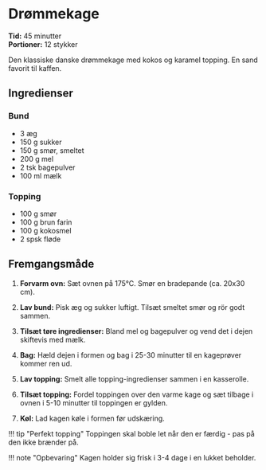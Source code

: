 # Drømmekage

**Tid:** 45 minutter  
**Portioner:** 12 stykker

Den klassiske danske drømmekage med kokos og karamel topping. En sand favorit til kaffen.

## Ingredienser

### Bund
- 3 æg
- 150 g sukker
- 150 g smør, smeltet
- 200 g mel
- 2 tsk bagepulver
- 100 ml mælk

### Topping
- 100 g smør
- 100 g brun farin
- 100 g kokosmel
- 2 spsk fløde

## Fremgangsmåde

1. **Forvarm ovn:** Sæt ovnen på 175°C. Smør en bradepande (ca. 20x30 cm).

2. **Lav bund:** Pisk æg og sukker luftigt. Tilsæt smeltet smør og rör godt sammen.

3. **Tilsæt tøre ingredienser:** Bland mel og bagepulver og vend det i dejen skiftevis med mælk.

4. **Bag:** Hæld dejen i formen og bag i 25-30 minutter til en kageprøver kommer ren ud.

5. **Lav topping:** Smelt alle topping-ingredienser sammen i en kasserolle.

6. **Tilsæt topping:** Fordel toppingen over den varme kage og sæt tilbage i ovnen i 5-10 minutter til toppingen er gylden.

7. **Køl:** Lad kagen køle i formen før udskæring.

!!! tip "Perfekt topping"
    Toppingen skal boble let når den er færdig - pas på den ikke brænder på.

!!! note "Opbevaring"
    Kagen holder sig frisk i 3-4 dage i en lukket beholder.